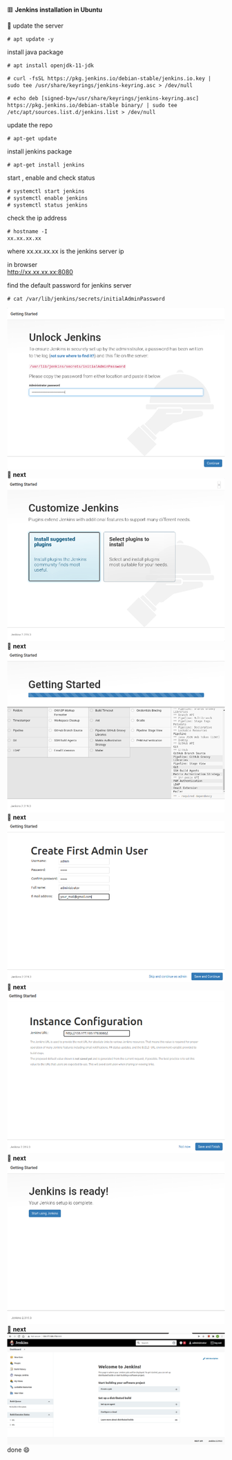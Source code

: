 :red_square: __Jenkins installation in Ubuntu__

:small_blue_diamond: update the server
```
# apt update -y
```
install java package
```
# apt install openjdk-11-jdk
```
```
# curl -fsSL https://pkg.jenkins.io/debian-stable/jenkins.io.key | sudo tee /usr/share/keyrings/jenkins-keyring.asc > /dev/null
```
```
# echo deb [signed-by=/usr/share/keyrings/jenkins-keyring.asc] https://pkg.jenkins.io/debian-stable binary/ | sudo tee /etc/apt/sources.list.d/jenkins.list > /dev/null
```
update the repo
```
# apt-get update
```
install jenkins package
```
# apt-get install jenkins
```
start , enable and check status
```
# systemctl start jenkins
# systemctl enable jenkins
# systemctl status jenkins
```
check the ip address
```
# hostname -I
xx.xx.xx.xx
```
where xx.xx.xx.xx is the jenkins server ip

in browser
\
http://xx.xx.xx.xx:8080

find the default password for jenkins server
```
# cat /var/lib/jenkins/secrets/initialAdminPassword
```
![title](Images/3.png)
\
:small_blue_diamond: __next__
![title](Images/4.png)
\
:small_blue_diamond: __next__
![title](Images/5.png)
\
:small_blue_diamond: __next__
![title](Images/6.png)
\
:small_blue_diamond: __next__
![title](Images/7.png)
\
:small_blue_diamond: __next__
![title](Images/8.png)
\
:small_blue_diamond: __next__
![title](Images/9.png)
done :smile:
